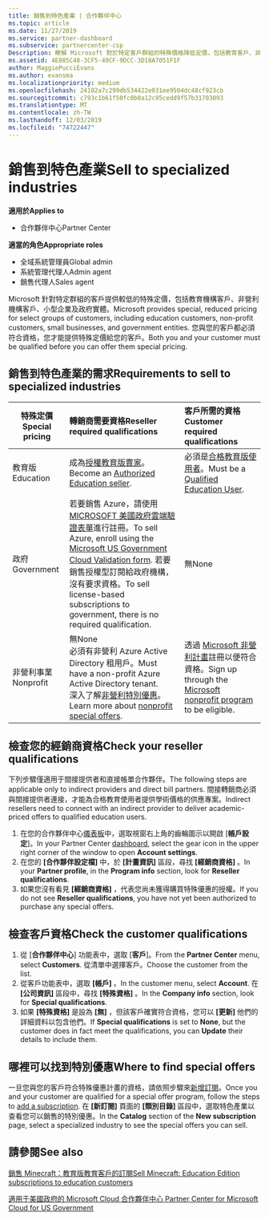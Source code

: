```yaml
---
title: 銷售到特色產業 | 合作夥伴中心
ms.topic: article
ms.date: 11/27/2019
ms.service: partner-dashboard
ms.subservice: partnercenter-csp
Description: 瞭解 Microsoft 對於特定客戶群組的特殊價格降低定價，包括教育客戶、非獲利客戶和政府使用者。
ms.assetid: 4E085C48-3CF5-49CF-9DCC-3D18A7051F1F
author: MaggiePucciEvans
ms.author: evansma
ms.localizationpriority: medium
ms.openlocfilehash: 24102a7c299db534422e031ee9504dc48cf923cb
ms.sourcegitcommit: c793c1b61f50fc0b0a12c95cedd9f57b31703093
ms.translationtype: MT
ms.contentlocale: zh-TW
ms.lasthandoff: 12/03/2019
ms.locfileid: "74722447"
---
```

# <a name="sell-to-specialized-industries"></a><span data-ttu-id="34060-103">銷售到特色產業</span><span class="sxs-lookup"><span data-stu-id="34060-103">Sell to specialized industries</span></span>

<span data-ttu-id="34060-104">**適用於**</span><span class="sxs-lookup"><span data-stu-id="34060-104">**Applies to**</span></span>

- <span data-ttu-id="34060-105">合作夥伴中心</span><span class="sxs-lookup"><span data-stu-id="34060-105">Partner Center</span></span>

<span data-ttu-id="34060-106">**適當的角色**</span><span class="sxs-lookup"><span data-stu-id="34060-106">**Appropriate roles**</span></span>

- <span data-ttu-id="34060-107">全域系統管理員</span><span class="sxs-lookup"><span data-stu-id="34060-107">Global admin</span></span>
- <span data-ttu-id="34060-108">系統管理代理人</span><span class="sxs-lookup"><span data-stu-id="34060-108">Admin agent</span></span>
- <span data-ttu-id="34060-109">銷售代理人</span><span class="sxs-lookup"><span data-stu-id="34060-109">Sales agent</span></span>

<span data-ttu-id="34060-110">Microsoft 針對特定群組的客戶提供較低的特殊定價，包括教育機構客戶、非營利機構客戶、小型企業及政府實體。</span><span class="sxs-lookup"><span data-stu-id="34060-110">Microsoft provides special, reduced pricing for select groups of customers, including education customers, non-profit customers, small businesses, and government entities.</span></span> <span data-ttu-id="34060-111">您與您的客戶都必須符合資格，您才能提供特殊定價給您的客戶。</span><span class="sxs-lookup"><span data-stu-id="34060-111">Both you and your customer must be qualified before you can offer them special pricing.</span></span> 

## <a name="requirements-to-sell-to-specialized-industries"></a><span data-ttu-id="34060-112">銷售到特色產業的需求</span><span class="sxs-lookup"><span data-stu-id="34060-112">Requirements to sell to specialized industries</span></span>

|<span data-ttu-id="34060-113">**特殊定價**</span><span class="sxs-lookup"><span data-stu-id="34060-113">**Special pricing**</span></span>   |<span data-ttu-id="34060-114">**轉銷商需要資格**</span><span class="sxs-lookup"><span data-stu-id="34060-114">**Reseller required qualifications**</span></span>   |<span data-ttu-id="34060-115">**客戶所需的資格**</span><span class="sxs-lookup"><span data-stu-id="34060-115">**Customer required qualifications**</span></span>   |
|----------------------------|:---------------------------------|:------------------------------------------|
|<span data-ttu-id="34060-116">教育版</span><span class="sxs-lookup"><span data-stu-id="34060-116">Education</span></span>   |<span data-ttu-id="34060-117">成為[授權教育版賣家](https://www.mepn.com)。</span><span class="sxs-lookup"><span data-stu-id="34060-117">Become an [Authorized Education seller](https://www.mepn.com).</span></span>   | <span data-ttu-id="34060-118">必須是[合格教育版使用者](https://www.microsoftvolumelicensing.com/DocumentSearch.aspx?Mode=3&DocumentTypeId=7)。</span><span class="sxs-lookup"><span data-stu-id="34060-118">Must be a [Qualified Education User](https://www.microsoftvolumelicensing.com/DocumentSearch.aspx?Mode=3&DocumentTypeId=7).</span></span>   |
|<span data-ttu-id="34060-119">政府</span><span class="sxs-lookup"><span data-stu-id="34060-119">Government</span></span>   |<span data-ttu-id="34060-120">若要銷售 Azure，請使用[MICROSOFT 美國政府雲端驗證表單](https://azuregov.microsoft.com/csp)進行註冊。</span><span class="sxs-lookup"><span data-stu-id="34060-120">To sell Azure, enroll using the [Microsoft US Government Cloud Validation form](https://azuregov.microsoft.com/csp).</span></span> <span data-ttu-id="34060-121">若要銷售授權型訂閱給政府機構，沒有要求資格。</span><span class="sxs-lookup"><span data-stu-id="34060-121">To sell license-based subscriptions to government, there is no required qualification.</span></span>|   <span data-ttu-id="34060-122">無</span><span class="sxs-lookup"><span data-stu-id="34060-122">None</span></span>|
|<span data-ttu-id="34060-123">非營利事業</span><span class="sxs-lookup"><span data-stu-id="34060-123">Nonprofit</span></span>  |<span data-ttu-id="34060-124">無</span><span class="sxs-lookup"><span data-stu-id="34060-124">None</span></span><br><span data-ttu-id="34060-125">必須有非營利 Azure Active Directory 租用戶。</span><span class="sxs-lookup"><span data-stu-id="34060-125">Must have a non-profit Azure Active Directory tenant.</span></span><br><span data-ttu-id="34060-126">深入了解[非營利特別優惠](https://assetsprod.microsoft.com/mpn/nonprofit-skus-in-csp-faq.pdf)。</span><span class="sxs-lookup"><span data-stu-id="34060-126">Learn more about [nonprofit special offers](https://assetsprod.microsoft.com/mpn/nonprofit-skus-in-csp-faq.pdf).</span></span>   |<span data-ttu-id="34060-127">透過 [Microsoft 非營利計畫](https://nonprofit.microsoft.com/#/register)註冊以便符合資格。</span><span class="sxs-lookup"><span data-stu-id="34060-127">Sign up through the [Microsoft nonprofit program](https://nonprofit.microsoft.com/#/register) to be eligible.</span></span>   |


## <a name="check-your-reseller-qualifications"></a><span data-ttu-id="34060-128">檢查您的經銷商資格</span><span class="sxs-lookup"><span data-stu-id="34060-128">Check your reseller qualifications</span></span>

<span data-ttu-id="34060-129">下列步驟僅適用于間接提供者和直接帳單合作夥伴。</span><span class="sxs-lookup"><span data-stu-id="34060-129">The following steps are applicable only to indirect providers and direct bill partners.</span></span> <span data-ttu-id="34060-130">間接轉銷商必須與間接提供者連接，才能為合格教育使用者提供學術價格的供應專案。</span><span class="sxs-lookup"><span data-stu-id="34060-130">Indirect resellers need to connect with an indirect provider to deliver academic-priced offers to qualified education users.</span></span> 

1.  <span data-ttu-id="34060-131">在您的合作夥伴中心[儀表板](https://partner.microsoft.com/dashboard)中，選取視窗右上角的齒輪圖示以開啟 [**帳戶設定**]。</span><span class="sxs-lookup"><span data-stu-id="34060-131">In your Partner Center [dashboard](https://partner.microsoft.com/dashboard), select the gear icon in the upper right corner of the window to open **Account settings**.</span></span>
2.  <span data-ttu-id="34060-132">在您的 **\[合作夥伴設定檔\]** 中，於 **\[計畫資訊\]** 區段，尋找 **\[經銷商資格\]** 。</span><span class="sxs-lookup"><span data-stu-id="34060-132">In your **Partner profile**, in the **Program info** section, look for **Reseller qualifications**.</span></span>
3.  <span data-ttu-id="34060-133">如果您沒有看見 **\[經銷商資格\]** ，代表您尚未獲得購買特殊優惠的授權。</span><span class="sxs-lookup"><span data-stu-id="34060-133">If you do not see **Reseller qualifications**, you have not yet been authorized to purchase any special offers.</span></span>

## <a name="check-the-customer-qualifications"></a><span data-ttu-id="34060-134">檢查客戶資格</span><span class="sxs-lookup"><span data-stu-id="34060-134">Check the customer qualifications</span></span>

1.  <span data-ttu-id="34060-135">從 [**合作夥伴中心**] 功能表中，選取 [**客戶**]。</span><span class="sxs-lookup"><span data-stu-id="34060-135">From the **Partner Center** menu, select **Customers**.</span></span> <span data-ttu-id="34060-136">從清單中選擇客戶。</span><span class="sxs-lookup"><span data-stu-id="34060-136">Choose the customer from the list.</span></span>
2.  <span data-ttu-id="34060-137">從客戶功能表中，選取 **\[帳戶\]** 。</span><span class="sxs-lookup"><span data-stu-id="34060-137">In the customer menu, select **Account**.</span></span> <span data-ttu-id="34060-138">在 **\[公司資訊\]** 區段中，尋找 **\[特殊資格\]** 。</span><span class="sxs-lookup"><span data-stu-id="34060-138">In the **Company info** section, look for **Special qualifications**.</span></span>
3.  <span data-ttu-id="34060-139">如果 **\[特殊資格\]** 是設為 **\[無\]** ，但該客戶確實符合資格，您可以 **\[更新\]** 他們的詳細資料以包含他們。</span><span class="sxs-lookup"><span data-stu-id="34060-139">If **Special qualifications** is set to **None**, but the customer does in fact meet the qualifications, you can **Update** their details to include them.</span></span>

## <a name="where-to-find-special-offers"></a><span data-ttu-id="34060-140">哪裡可以找到特別優惠</span><span class="sxs-lookup"><span data-stu-id="34060-140">Where to find special offers</span></span>

<span data-ttu-id="34060-141">一旦您與您的客戶符合特殊優惠計畫的資格，請依照步驟來[新增訂閱](create-a-new-subscription.md)。</span><span class="sxs-lookup"><span data-stu-id="34060-141">Once you and your customer are qualified for a special offer program, follow the steps to [add a subscription](create-a-new-subscription.md).</span></span> <span data-ttu-id="34060-142">在 **\[新訂閱]** 頁面的 **\[類別目錄\]** 區段中，選取特色產業以查看您可以銷售的特別優惠。</span><span class="sxs-lookup"><span data-stu-id="34060-142">In the **Catalog** section of the **New subscription** page, select a specialized industry to see the special offers you can sell.</span></span>

## <a name="see-also"></a><span data-ttu-id="34060-143">請參閱</span><span class="sxs-lookup"><span data-stu-id="34060-143">See also</span></span>

[<span data-ttu-id="34060-144">銷售 Minecraft：教育版教育客戶的訂閱</span><span class="sxs-lookup"><span data-stu-id="34060-144">Sell Minecraft: Education Edition subscriptions to education customers</span></span>](minecraft-subscriptions.md)

[<span data-ttu-id="34060-145">適用于美國政府的 Microsoft Cloud 合作夥伴中心</span><span class="sxs-lookup"><span data-stu-id="34060-145"> Partner Center for Microsoft Cloud for US Government</span></span>](partner-center-for-microsoft-us-govt-cloud.md)


 

 

 



